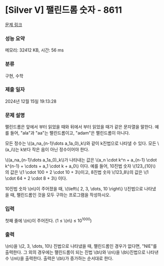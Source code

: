# [Silver V] 팰린드롬 숫자 - 8611 

[문제 링크](https://www.acmicpc.net/problem/8611) 

### 성능 요약

메모리: 32412 KB, 시간: 56 ms

### 분류

구현, 수학

### 제출 일자

2024년 12월 15일 19:13:28

### 문제 설명

<p>팰린드롬은 앞에서 부터 읽었을 때와 뒤에서 부터 읽었을 때가 같은 문자열을 말한다. 예를 들어, "ala"과 "aa"는 팰린드롬이고, "adam"은 팰린드롬이 아니다.</p>

<p>모든 정수는 \((a_na_{n-1}\dots a_1a_0)_k\)와 같이 k진법으로 나타낼 수 있다. 모든 \(a_i\)는 k보다 작은 음이 아닌 정수이어야 한다.</p>

<p>\((a_na_{n-1}\dots a_1a_0)_k\)가 나타내는 값은 \(a_n \cdot k^n + a_{n-1} \cdot k^{n-1} + \cdots + a_1 \cdot k + a_0\) 이다. 예를 들어, 10진법 숫자 \(123_{10}\)의 값은 \(1 \cdot 100 + 2 \cdot 10 + 3\)이고, 8진법 숫자 \(123_8\)의 값은 \(1 \cdot 64 + 2 \cdot 8 + 3\) 이다.</p>

<p>10진법 숫자 \(n\)이 주어졌을 때, \(\left\{ 2, 3, \dots, 10 \right\} \)진법으로 나타냈을 때, 팰린드롬인 것을 모두 구하는 프로그램을 작성하시오.</p>

### 입력 

 <p>첫째 줄에 \(n\)이 주어진다. (1 ≤ \(n\) ≤ 10<sup>1000</sup>)</p>

### 출력 

 <p>\(n\)을 \(2, 3, \dots, 10\) 진법으로 나타냈을 때, 팰린드롬인 경우가 없다면, "NIE"를 출력한다. 그 외의 경우에는 팰린드롬이 되는 진법 \(b\)와 \(n\)을 \(b\)진법으로 나타낸 수 \(m\)을 출력한다. 출력은 \(b\)가 증가하는 순서대로 한다.</p>

